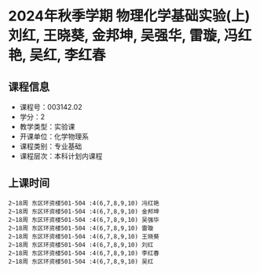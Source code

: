 # 2024年秋季学期 物理化学基础实验(上) 刘红, 王晓葵, 金邦坤, 吴强华, 雷璇, 冯红艳, 吴红, 李红春






## 课程信息

- 课程号：003142.02
- 学分：2
- 教学类型：实验课
- 开课单位：化学物理系
- 课程类别：专业基础
- 课程层次：本科计划内课程

## 上课时间

```
2~18周 东区环资楼501-504 :4(6,7,8,9,10) 冯红艳
2~18周 东区环资楼501-504 :4(6,7,8,9,10) 金邦坤
2~18周 东区环资楼501-504 :4(6,7,8,9,10) 吴强华
2~18周 东区环资楼501-504 :4(6,7,8,9,10) 雷璇
2~18周 东区环资楼501-504 :4(6,7,8,9,10) 王晓葵
2~18周 东区环资楼501-504 :4(6,7,8,9,10) 刘红
2~18周 东区环资楼501-504 :4(6,7,8,9,10) 李红春
2~18周 东区环资楼501-504 :4(6,7,8,9,10) 吴红
```

